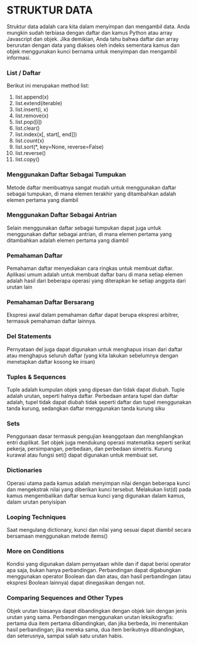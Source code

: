 # **STRUKTUR DATA** #
Struktur data adalah cara kita dalam menyimpan dan mengambil data. Anda mungkin sudah terbiasa dengan daftar dan kamus Python atau array Javascript dan objek. Jika demikian, Anda tahu bahwa daftar dan array berurutan dengan data yang diakses oleh indeks sementara kamus dan objek menggunakan kunci bernama untuk menyimpan dan mengambil informasi.

### **List / Daftar** ###
Berikut ini merupakan method list:
1. list.append(x)
2. list.extend(iterable)
3. list.insert(i, x)
4. list.remove(x)
5. list.pop([i])
6. list.clear()
7. list.index(x[, start[, end]])
8. list.count(x)
9. list.sort(*, key=None, reverse=False)
10. list.reverse()
11. list.copy()

### **Menggunakan Daftar Sebagai Tumpukan** ###
Metode daftar membuatnya sangat mudah untuk menggunakan daftar sebagai tumpukan, di mana elemen terakhir yang ditambahkan adalah elemen pertama yang diambil

### **Menggunakan Daftar Sebagai Antrian** ###
Selain menggunakan daftar sebagai tumpukan dapat juga untuk menggunakan daftar sebagai antrian, di mana elemen pertama yang ditambahkan adalah elemen pertama yang diambil

### **Pemahaman Daftar** ###
Pemahaman daftar menyediakan cara ringkas untuk membuat daftar. Aplikasi umum adalah untuk membuat daftar baru di mana setiap elemen adalah hasil dari beberapa operasi yang diterapkan ke setiap anggota dari urutan lain

### **Pemahaman Daftar Bersarang** ###
Ekspresi awal dalam pemahaman daftar dapat berupa ekspresi arbitrer, termasuk pemahaman daftar lainnya.

### **Del Statements** ###
Pernyataan del juga dapat digunakan untuk menghapus irisan dari daftar atau menghapus seluruh daftar (yang kita lakukan sebelumnya dengan menetapkan daftar kosong ke irisan)

### **Tuples & Sequences** ###
Tuple adalah kumpulan objek yang dipesan dan tidak dapat diubah. Tuple adalah urutan, seperti halnya daftar. Perbedaan antara tupel dan daftar adalah, tupel tidak dapat diubah tidak seperti daftar dan tupel menggunakan tanda kurung, sedangkan daftar menggunakan tanda kurung siku

### **Sets** ###
Penggunaan dasar termasuk pengujian keanggotaan dan menghilangkan entri duplikat. Set objek juga mendukung operasi matematika seperti serikat pekerja, persimpangan, perbedaan, dan perbedaan simetris.
Kurung kurawal atau fungsi set() dapat digunakan untuk membuat set.

### **Dictionaries** ###
Operasi utama pada kamus adalah menyimpan nilai dengan beberapa kunci dan mengekstrak nilai yang diberikan kunci tersebut.
Melakukan list(d) pada kamus mengembalikan daftar semua kunci yang digunakan dalam kamus, dalam urutan penyisipan

### **Looping Techniques** ###
Saat mengulang dictionary, kunci dan nilai yang sesuai dapat diambil secara bersamaan menggunakan metode items()

### **More on Conditions** ###
Kondisi yang digunakan dalam pernyataan while dan if dapat berisi operator apa saja, bukan hanya perbandingan. Perbandingan dapat digabungkan menggunakan operator Boolean dan dan atau, dan hasil perbandingan (atau ekspresi Boolean lainnya) dapat dinegasikan dengan not.

### **Comparing Sequences and Other Types** ###
Objek urutan biasanya dapat dibandingkan dengan objek lain dengan jenis urutan yang sama. Perbandingan menggunakan urutan leksikografis: pertama dua item pertama dibandingkan, dan jika berbeda, ini menentukan hasil perbandingan; jika mereka sama, dua item berikutnya dibandingkan, dan seterusnya, sampai salah satu urutan habis.